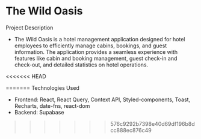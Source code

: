 # The Wild Oasis

Project Description
- The Wild Oasis is a hotel management application designed for hotel employees to efficiently manage cabins, bookings, and guest information. The application provides a seamless experience with features like cabin and booking management, guest check-in and check-out, and detailed statistics on hotel operations.

<<<<<<< HEAD


=======
Technologies Used
- Frontend: React, React Query, Context API, Styled-components, Toast, Recharts, date-fns, react-dom
- Backend: Supabase
>>>>>>> 576c9292b7398e40d69df196b8dcc888ec876c49
